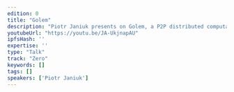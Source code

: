 ```yaml
---
edition: 0
title: "Golem"
description: "Piotr Janiuk presents on Golem, a P2P distributed computation network running on top of Ethereum."
youtubeUrl: "https://youtu.be/JA-UkjnapAU"
ipfsHash: ''
expertise: ''
type: "Talk"
track: "Zero"
keywords: []
tags: []
speakers: ['Piotr Janiuk']
---
```

